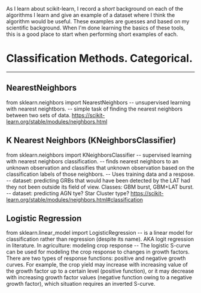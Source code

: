 As I learn about scikit-learn, I record a *short* background on each of the algorithms I learn and give an example of a dataset where I think the algorithm would be useful. These examples are guesses and based on my scientific background. When I'm done learning the basics of these tools, this is a good place to start when performing short examples of each. 


# Classification Methods. Categorical.
---

## NearestNeighbors
from sklearn.neighbors import NearestNeighbors
-- unsupervised learning with nearest neightbors. 
-- simple task of finding the nearest neighbors between two sets of data.
https://scikit-learn.org/stable/modules/neighbors.html


## K Nearest Neighbors (KNeighborsClassifier)
from sklearn.neighbors import KNeighborsClassifier
-- supervised learning with nearest neighbors classification. 
-- finds nearest neighbors to an unknown observation and classifies that unknown observation based on the classification labels of those neighbors. 
-- Uses training data and a respose.
-- dataset: predicting GRBs that would have been detected by the LAT had they not been outside its field of view. Classes: GBM burst, GBM+LAT burst. 
-- dataset: predicting AGN tye?  Star Cluster type?
https://scikit-learn.org/stable/modules/neighbors.html#classification

## Logistic Regression
from sklearn.linear_model import LogisticRegression
-- is a linear model for classification rather than regression (despite its name). AKA logit regression in literature. 
In agriculture: modeling crop response
-- The logistic S-curve can be used for modeling the crop response to changes in growth factors. There are two types of response functions: positive and negative growth curves. For example, the crop yield may increase with increasing value of the growth factor up to a certain level (positive function), or it may decrease with increasing growth factor values (negative function owing to a negative growth factor), which situation requires an inverted S-curve.



